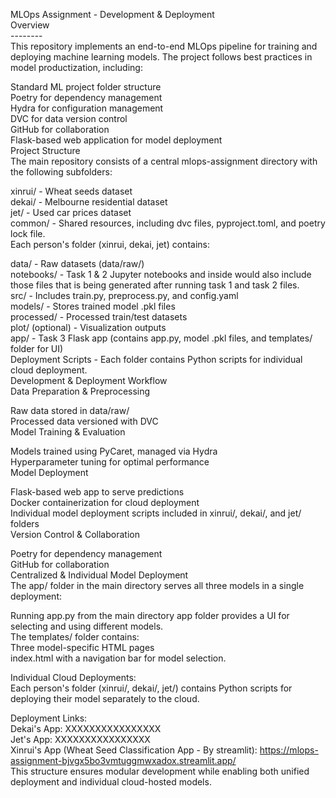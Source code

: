 MLOps Assignment - Development & Deployment<br>
Overview<br>
--------<br>
This repository implements an end-to-end MLOps pipeline for training and deploying machine learning models. The project follows best practices in model productization, including:<br>

Standard ML project folder structure<br>
Poetry for dependency management<br>
Hydra for configuration management<br>
DVC for data version control<br>
GitHub for collaboration<br>
Flask-based web application for model deployment<br>
Project Structure<br>
The main repository consists of a central mlops-assignment directory with the following subfolders:<br>

xinrui/ - Wheat seeds dataset<br>
dekai/ - Melbourne residential dataset<br>
jet/ - Used car prices dataset<br>
common/ - Shared resources, including dvc files, pyproject.toml, and poetry lock file.<br>
Each person's folder (xinrui, dekai, jet) contains:<br>

data/ - Raw datasets (data/raw/)<br>
notebooks/ - Task 1 & 2 Jupyter notebooks and inside would also include those files that is being generated after running task 1 and task 2 files.<br>
src/ - Includes train.py, preprocess.py, and config.yaml<br>
models/ - Stores trained model .pkl files<br>
processed/ - Processed train/test datasets<br>
plot/ (optional) - Visualization outputs<br>
app/ - Task 3 Flask app (contains app.py, model .pkl files, and templates/ folder for UI)<br>
Deployment Scripts - Each folder contains Python scripts for individual cloud deployment.<br>
Development & Deployment Workflow<br>
Data Preparation & Preprocessing<br>

Raw data stored in data/raw/<br>
Processed data versioned with DVC<br>
Model Training & Evaluation<br>

Models trained using PyCaret, managed via Hydra<br>
Hyperparameter tuning for optimal performance<br>
Model Deployment<br>

Flask-based web app to serve predictions<br>
Docker containerization for cloud deployment<br>
Individual model deployment scripts included in xinrui/, dekai/, and jet/ folders<br>
Version Control & Collaboration

Poetry for dependency management<br>
GitHub for collaboration<br>
Centralized & Individual Model Deployment<br>
The app/ folder in the main directory serves all three models in a single deployment:<br>

Running app.py from the main directory app folder provides a UI for selecting and using different models.<br>
The templates/ folder contains:<br>
Three model-specific HTML pages<br>
index.html with a navigation bar for model selection.<br>

Individual Cloud Deployments:<br>
Each person's folder (xinrui/, dekai/, jet/) contains Python scripts for deploying their model separately to the cloud.<br>

Deployment Links:<br>
Dekai's App: XXXXXXXXXXXXXXXX<br>
Jet's App: XXXXXXXXXXXXXXXX<br>
Xinrui's App (Wheat Seed Classification App - By streamlit): https://mlops-assignment-bjvgx5bo3vmtuggmwxadox.streamlit.app/<br>
This structure ensures modular development while enabling both unified deployment and individual cloud-hosted models.<br>
